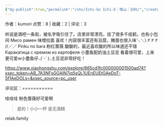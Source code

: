 ```yaml
---
{"dg-publish":true,"permalink":"/xhs/Ichi-Go Ichi-E｜喀山｜日料/","created":"2025-03-17T18:24:14.426+08:00","updated":"2025-03-17T20:47:12.106+08:00"}
---
```


作者：kumori
点赞：8   |   收藏：2   |   评论：3

听说是酒吧一条街，被名字吸引住了。店里非常漂亮，挂了很多千纸鹤，也有小包间
Мисо рамен 味增拉面 喜欢！内容很丰富还有豆腐，腌蛋也很入味＼＼\\ ꐕ ꐕ ꐕ //／／
Pinku no bara 粉红蔷薇 酸酸的，最近喜欢酸的所以味道还不错
Каракатица с кремом из картофеля 小墨鱼配奶油土豆泥 看着很可爱，上来更可爱w小墨鱼仔⸜(*ˊᵕˋ* )⸝‬土豆泥非常好吃！

https://www.xiaohongshu.com/explore/665cd1fc000000001500ad74?xsec_token=AB_7A3NFsGGAlN7iq5sQL1UEnEUEtGAeDoT-5f1AeDOLs=&xsec_source=pc_user

评论区：===========

哇哇哇 粉色蔷薇好可爱啊

> 是的！小小一杯 是无酒精

relab.family